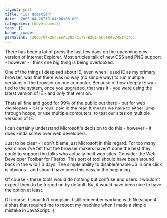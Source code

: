 ```yaml
---
layout: post
title: "IE7 Question"
date: "2005-04-26T10:04:00+06:00"
categories: [development]
tags: []
banner_image: 
permalink: /2005/04/26/7EAA6283-C179-B201-5D3F8403451427CC
---
```


There has been a lot of press the last few days on the upcoming new version of Internet Explorer. Most articles talk of new CSS and PNG support - however - I think one big thing is being overlooked.

One of the things I despised about IE, even when I used IE as my primary browser, was that there was no way (no simple way) to run multiple versions of the browser on one computer. Because of how deeply IE was tied to the system, once you upgraded, that was it - you were using the latest version of IE - and <i>only</i> that version.

Thats all fine and good for 99% of the public out there - but for web developers - it is a royal pain in the rear. It means we have to either jump through hoops, or use multiple computers, to test our sites on multiple versions of IE.

I can certainly understand Microsoft's decision to do this - however - it does kinda screw over web developers. 

Just to be clear - I don't blame just Microsoft in this regard. For too many years now I've felt that the browser makers haven't done the best they could to support the folks who actually built web sites. Consider the Web Developer Toolbar for Firefox. This sort of tool should have been around back in the wild 1.0 days. The simple ability to disable/enable JS in one click is obvious - and should have been this easy in the beginning.

Of course - these tools would do nothing but confuse end users. I wouldn't expect them to be turned on by default. But it would have been nice to have the option at least.

Of course, I shouldn't complain. I still remember working with Netscape 4 alphas that required me to reboot my machine when I made a simple mistake in JavaScript. ;)